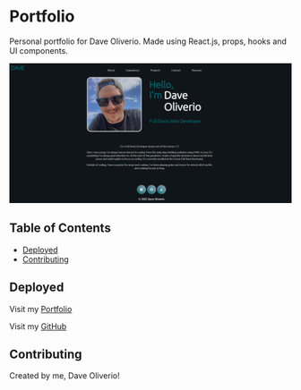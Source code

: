 # Portfolio

Personal portfolio for Dave Oliverio. Made using React.js, props, hooks and UI components. <br>

![Dave Oliverio](https://github.com/davezer/reactPortfolio/blob/main/src/assets/images/94c52f155dc9072198e40a9979319d19.png?raw=true)

## Table of Contents

- [Deployed](#Deployed)
- [Contributing](#Contributing)

## Deployed

Visit my [Portfolio](https://davezer.github.io/reactPortfolio)

Visit my [GitHub](https://davezer.github.com)

## Contributing

Created by me, Dave Oliverio!
